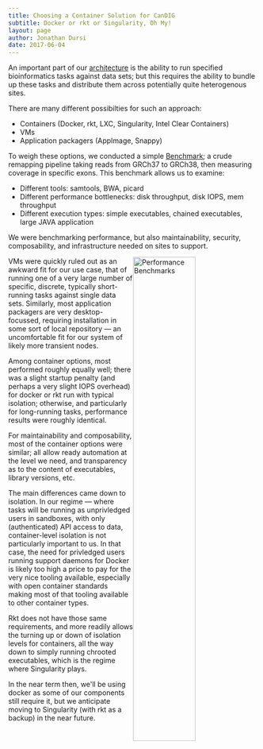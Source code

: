 ```yaml
---
title: Choosing a Container Solution for CanDIG
subtitle: Docker or rkt or Singularity, Oh My!
layout: page
author: Jonathan Dursi
date: 2017-06-04
---
```


An important part of our [architecture](/architecture.png) is the
ability to run specified bioinformatics tasks against data sets;
but this requires the ability to bundle up these tasks and distribute
them across potentially quite heterogenous sites.

There are many different possibilties for such an approach:

* Containers (Docker, rkt, LXC, Singularity, Intel Clear Containers)
* VMs
* Application packagers (AppImage, Snappy)

To weigh these options, we conducted a simple [Benchmark](https://github.com/CanDIG/images_bakeoff);
a crude remapping pipeline taking reads from GRCh37 to GRCh38, then measuring coverage in specific exons.
This benchmark allows us to examine:

* Different tools: samtools, BWA, picard 
* Different performance bottlenecks: disk throughput, disk IOPS, mem throughput
* Different execution types: simple executables, chained executables, large JAVA application

We were benchmarking performance, but also maintainability, security,
composability, and infrastructure needed on sites to support.

<img src="{{ site.url }}/img/posts/containers/benchmarks.png" alt="Performance Benchmarks" width="50%" style="float:right;">

VMs were quickly ruled out as an awkward fit for our use case, that
of running one of a very large number of specific, discrete, typically
short-running tasks against single data sets.  Similarly, most
application packagers are very desktop-focussed, requiring installation
in some sort of local repository &mdash; an uncomfortable fit for
our system of likely more transient nodes.

Among container options, most performed roughly equally well; there
was a slight startup penalty (and perhaps a very slight IOPS overhead)
for docker or rkt run with typical isolation; otherwise, and
particularly for long-running tasks, performance results were roughly
identical.

For maintainability and composability, most of the container options
were similar; all allow ready automation at the level we need, and
transparency as to the content of executables, library versions,
etc.

The main differences came down to isolation.  In our regime &mdash; 
where tasks will be running as unprivledged users in sandboxes, with
only (authenticated) API access to data, container-level isolation 
is not particularly important to us.  In that case, the need for
privledged users running support daemons for Docker is likely too 
high a price to pay for the very nice tooling available, especially
with open container standards making most of that tooling available
to other container types.

Rkt does not have those same requirements, and more readily allows 
the turning up or down of isolation levels for containers, all the way
down to simply running chrooted executables, which is the regime where
Singularity plays.

In the near term then, we'll be using docker as some of our components
still require it, but we anticipate moving to Singularity (with rkt as a backup)
in the near future.
